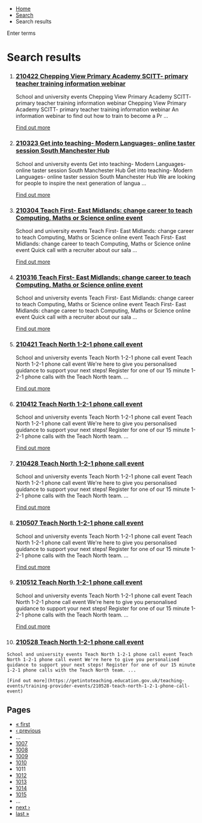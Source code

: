 *   [Home](/)
*   [Search](/search)
*   Search results

Enter terms 

Search results
==============

1.  ### [210422 Chepping View Primary Academy SCITT- primary teacher training information webinar](https://getintoteaching.education.gov.uk/teaching-events/training-provider-events/210422-chepping-view-primary-academy-scitt-primary-teacher-training-information-webinar)
    
    School and university events Chepping View Primary Academy SCITT- primary teacher training information webinar Chepping View Primary Academy SCITT- primary teacher training information webinar An information webinar to find out how to train to become a Pr ...
    
    [Find out more](https://getintoteaching.education.gov.uk/teaching-events/training-provider-events/210422-chepping-view-primary-academy-scitt-primary-teacher-training-information-webinar)
    
2.  ### [210323 Get into teaching- Modern Languages- online taster session South Manchester Hub](https://getintoteaching.education.gov.uk/teaching-events/training-provider-events/210323-get-into-teaching-modern-languages-online-taster-session-south-manchester-hub)
    
    School and university events Get into teaching- Modern Languages- online taster session South Manchester Hub Get into teaching- Modern Languages- online taster session South Manchester Hub We are looking for people to inspire the next generation of langua ...
    
    [Find out more](https://getintoteaching.education.gov.uk/teaching-events/training-provider-events/210323-get-into-teaching-modern-languages-online-taster-session-south-manchester-hub)
    
3.  ### [210304 Teach First- East Midlands: change career to teach Computing, Maths or Science online event](https://getintoteaching.education.gov.uk/teaching-events/training-provider-events/210304-teach-first-east-midlands-change-career-to-teach-computing-maths-or-science-online-event)
    
    School and university events Teach First- East Midlands: change career to teach Computing, Maths or Science online event Teach First- East Midlands: change career to teach Computing, Maths or Science online event Quick call with a recruiter about our sala ...
    
    [Find out more](https://getintoteaching.education.gov.uk/teaching-events/training-provider-events/210304-teach-first-east-midlands-change-career-to-teach-computing-maths-or-science-online-event)
    
4.  ### [210316 Teach First- East Midlands: change career to teach Computing, Maths or Science online event](https://getintoteaching.education.gov.uk/teaching-events/training-provider-events/210316-teach-first-east-midlands-change-career-to-teach-computing-maths-or-science-online-event)
    
    School and university events Teach First- East Midlands: change career to teach Computing, Maths or Science online event Teach First- East Midlands: change career to teach Computing, Maths or Science online event Quick call with a recruiter about our sala ...
    
    [Find out more](https://getintoteaching.education.gov.uk/teaching-events/training-provider-events/210316-teach-first-east-midlands-change-career-to-teach-computing-maths-or-science-online-event)
    
5.  ### [210421 Teach North 1-2-1 phone call event](https://getintoteaching.education.gov.uk/teaching-events/training-provider-events/210421-teach-north-1-2-1-phone-call-event)
    
    School and university events Teach North 1-2-1 phone call event Teach North 1-2-1 phone call event We're here to give you personalised guidance to support your next steps! Register for one of our 15 minute 1-2-1 phone calls with the Teach North team. ...
    
    [Find out more](https://getintoteaching.education.gov.uk/teaching-events/training-provider-events/210421-teach-north-1-2-1-phone-call-event)
    
6.  ### [210412 Teach North 1-2-1 phone call event](https://getintoteaching.education.gov.uk/teaching-events/training-provider-events/210412-teach-north-1-2-1-phone-call-event)
    
    School and university events Teach North 1-2-1 phone call event Teach North 1-2-1 phone call event We're here to give you personalised guidance to support your next steps! Register for one of our 15 minute 1-2-1 phone calls with the Teach North team. ...
    
    [Find out more](https://getintoteaching.education.gov.uk/teaching-events/training-provider-events/210412-teach-north-1-2-1-phone-call-event)
    
7.  ### [210428 Teach North 1-2-1 phone call event](https://getintoteaching.education.gov.uk/teaching-events/training-provider-events/210428-teach-north-1-2-1-phone-call-event)
    
    School and university events Teach North 1-2-1 phone call event Teach North 1-2-1 phone call event We're here to give you personalised guidance to support your next steps! Register for one of our 15 minute 1-2-1 phone calls with the Teach North team. ...
    
    [Find out more](https://getintoteaching.education.gov.uk/teaching-events/training-provider-events/210428-teach-north-1-2-1-phone-call-event)
    
8.  ### [210507 Teach North 1-2-1 phone call event](https://getintoteaching.education.gov.uk/teaching-events/training-provider-events/210507-teach-north-1-2-1-phone-call-event)
    
    School and university events Teach North 1-2-1 phone call event Teach North 1-2-1 phone call event We're here to give you personalised guidance to support your next steps! Register for one of our 15 minute 1-2-1 phone calls with the Teach North team. ...
    
    [Find out more](https://getintoteaching.education.gov.uk/teaching-events/training-provider-events/210507-teach-north-1-2-1-phone-call-event)
    
9.  ### [210512 Teach North 1-2-1 phone call event](https://getintoteaching.education.gov.uk/teaching-events/training-provider-events/210512-teach-north-1-2-1-phone-call-event)
    
    School and university events Teach North 1-2-1 phone call event Teach North 1-2-1 phone call event We're here to give you personalised guidance to support your next steps! Register for one of our 15 minute 1-2-1 phone calls with the Teach North team. ...
    
    [Find out more](https://getintoteaching.education.gov.uk/teaching-events/training-provider-events/210512-teach-north-1-2-1-phone-call-event)
    
10.  ### [210528 Teach North 1-2-1 phone call event](https://getintoteaching.education.gov.uk/teaching-events/training-provider-events/210528-teach-north-1-2-1-phone-call-event)
    
    School and university events Teach North 1-2-1 phone call event Teach North 1-2-1 phone call event We're here to give you personalised guidance to support your next steps! Register for one of our 15 minute 1-2-1 phone calls with the Teach North team. ...
    
    [Find out more](https://getintoteaching.education.gov.uk/teaching-events/training-provider-events/210528-teach-north-1-2-1-phone-call-event)
    

Pages
-----

*   [« first](/search/site "Go to first page")
*   [‹ previous](/search/site?page=1009 "Go to previous page")
*   …
*   [1007](/search/site?page=1006 "Go to page 1007")
*   [1008](/search/site?page=1007 "Go to page 1008")
*   [1009](/search/site?page=1008 "Go to page 1009")
*   [1010](/search/site?page=1009 "Go to page 1010")
*   1011
*   [1012](/search/site?page=1011 "Go to page 1012")
*   [1013](/search/site?page=1012 "Go to page 1013")
*   [1014](/search/site?page=1013 "Go to page 1014")
*   [1015](/search/site?page=1014 "Go to page 1015")
*   …
*   [next ›](/search/site?page=1011 "Go to next page")
*   [last »](/search/site?page=1032 "Go to last page")